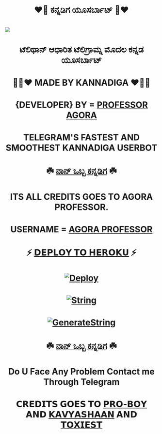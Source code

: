 # <p align="center"> ❤️💛 ಕನ್ನಡಿಗ ಯೂಸರ್ಬಾಟ್ 💛❤️ 
# <p align="center">
  <img src="https://te.legra.ph/file/599b350b8277f11767201.jpg">
</p> 

# <p align="center"> ಟೆಲಿಥಾನ್ ಆಧಾರಿತ ಟೆಲಿಗ್ರಾಮ್ನ ಮೊದಲ ಕನ್ನಡ ಯೂಸರ್ಬಾಟ್
# <p align="center"> 💛👨‍❤️ MADE BY KANNADIGA ❤️👨💛
# <p align="center"> {DEVELOPER} BY = [PROFESSOR AGORA](http://t.me/MR_PROFESSOR_AGORA)

# <p align="center"> TELEGRAM'S FASTEST AND SMOOTHEST KANNADIGA USERBOT

# <p align="center"> ☘️ [ನಾನ್ ಒಬ್ಬ ಕನ್ನಡಿಗ](https://t.me/NAAN_1_KANNADIGA) ☘️

# <p align="center"> ITS ALL CREDITS GOES TO AGORA PROFESSOR. 
# <p align="center"> USERNAME = [AGORA PROFESSOR](https://t.me/MR_PROFESSOR_AGORA)
# <p align="center"> ⚡ [𝗗𝗘𝗣𝗟𝗢𝗬 𝗧𝗢 𝗛𝗘𝗥𝗢𝗞𝗨](https://github.com/SHANTH-OP/AGORA-USERBOT) ⚡

# <p align="center"> [![Deploy](https://www.herokucdn.com/deploy/button.svg)](https://heroku.com/deploy?template=https://github.com/AGORA-OP/KANNADIGA)

# <p align="center"> [![String](https://te.legra.ph/file/f4a1cfe14fe3c3e1a2556.jpg)](https://replit.com/SHANTH-OP/AGORA-USERBOT#main.py) 
# <p align="center"> [![GenerateString](https://img.shields.io/badge/repl.it-generateString-yellowgreen)](https://replit.com/AGORA-PROFESSOR/AGORA-USERBOT#main.py) 

# <p align="center"> ☘️ [ನಾನ್ ಒಬ್ಬ ಕನ್ನಡಿಗ](https://t.me/NAAN_1_KANNADIGA) ☘️

# <p align="center"> Do U Face Any Problem Contact me Through Telegram

# <p align="center"> 𝗖𝗥𝗘𝗗𝗜𝗧𝗦 𝗚𝗢𝗘𝗦 𝗧𝗢 [𝗣𝗥𝗢-𝗕𝗢𝗬](https://t.me/legendbot_pros) 𝗔𝗡𝗗 [𝗞𝗔𝗩𝗬𝗔𝗦𝗛𝗔𝗔𝗡](t.me/AGORASWAMY_PROFESSOR) 𝗔𝗡𝗗 [𝗧𝗢𝗫𝗜𝗘𝗦𝗧](https://t.me/toxic_than_toxiest)
